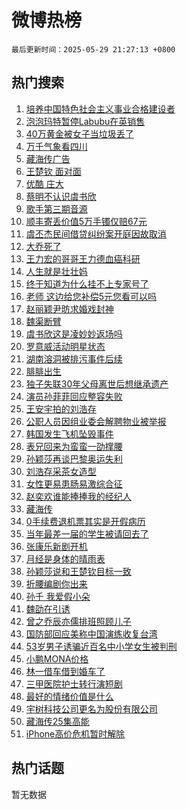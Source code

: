 # 微博热榜

`最后更新时间：2025-05-29 21:27:13 +0800`

## 热门搜索

1. [培养中国特色社会主义事业合格建设者](https://m.weibo.cn/search?containerid=100103type%3D1%26t%3D10%26q%3D%23%E5%9F%B9%E5%85%BB%E4%B8%AD%E5%9B%BD%E7%89%B9%E8%89%B2%E7%A4%BE%E4%BC%9A%E4%B8%BB%E4%B9%89%E4%BA%8B%E4%B8%9A%E5%90%88%E6%A0%BC%E5%BB%BA%E8%AE%BE%E8%80%85%23&stream_entry_id=51&isnewpage=1&extparam=seat%3D1%26c_type%3D51%26pos%3D0%26cate%3D10103%26q%3D%2523%25E5%259F%25B9%25E5%2585%25BB%25E4%25B8%25AD%25E5%259B%25BD%25E7%2589%25B9%25E8%2589%25B2%25E7%25A4%25BE%25E4%25BC%259A%25E4%25B8%25BB%25E4%25B9%2589%25E4%25BA%258B%25E4%25B8%259A%25E5%2590%2588%25E6%25A0%25BC%25E5%25BB%25BA%25E8%25AE%25BE%25E8%2580%2585%2523%26stream_entry_id%3D51%26filter_type%3Drealtimehot%26dgr%3D0%26display_time%3D1748525232%26pre_seqid%3D17485252320350324527382)
1. [泡泡玛特暂停Labubu在英销售](https://m.weibo.cn/search?containerid=100103type%3D1%26t%3D10%26q%3D%23%E6%B3%A1%E6%B3%A1%E7%8E%9B%E7%89%B9%E6%9A%82%E5%81%9CLabubu%E5%9C%A8%E8%8B%B1%E9%94%80%E5%94%AE%23&stream_entry_id=31&isnewpage=1&extparam=seat%3D1%26c_type%3D31%26cate%3D5001%26band_rank%3D1%26flag%3D2%26stream_entry_id%3D31%26lcate%3D5001%26q%3D%2523%25E6%25B3%25A1%25E6%25B3%25A1%25E7%258E%259B%25E7%2589%25B9%25E6%259A%2582%25E5%2581%259CLabubu%25E5%259C%25A8%25E8%258B%25B1%25E9%2594%2580%25E5%2594%25AE%2523%26realpos%3D1%26pos%3D0%26filter_type%3Drealtimehot%26dgr%3D0%26display_time%3D1748525232%26pre_seqid%3D17485252320350324527382)
1. [40万黄金被女子当垃圾丢了](https://m.weibo.cn/search?containerid=100103type%3D1%26t%3D10%26q%3D%2340%E4%B8%87%E9%BB%84%E9%87%91%E8%A2%AB%E5%A5%B3%E5%AD%90%E5%BD%93%E5%9E%83%E5%9C%BE%E4%B8%A2%E4%BA%86%23&stream_entry_id=31&isnewpage=1&extparam=seat%3D1%26c_type%3D31%26cate%3D5001%26band_rank%3D2%26flag%3D0%26stream_entry_id%3D31%26lcate%3D5001%26q%3D%252340%25E4%25B8%2587%25E9%25BB%2584%25E9%2587%2591%25E8%25A2%25AB%25E5%25A5%25B3%25E5%25AD%2590%25E5%25BD%2593%25E5%259E%2583%25E5%259C%25BE%25E4%25B8%25A2%25E4%25BA%2586%2523%26realpos%3D2%26pos%3D1%26filter_type%3Drealtimehot%26dgr%3D0%26display_time%3D1748525232%26pre_seqid%3D17485252320350324527382)
1. [万千气象看四川](https://m.weibo.cn/search?containerid=100103type%3D1%26t%3D10%26q%3D%23%E4%B8%87%E5%8D%83%E6%B0%94%E8%B1%A1%E7%9C%8B%E5%9B%9B%E5%B7%9D%23&stream_entry_id=31&isnewpage=1&extparam=seat%3D1%26c_type%3D31%26cate%3D5001%26band_rank%3D3%26flag%3D0%26stream_entry_id%3D31%26lcate%3D5001%26q%3D%2523%25E4%25B8%2587%25E5%258D%2583%25E6%25B0%2594%25E8%25B1%25A1%25E7%259C%258B%25E5%259B%259B%25E5%25B7%259D%2523%26realpos%3D3%26pos%3D2%26filter_type%3Drealtimehot%26dgr%3D0%26display_time%3D1748525232%26pre_seqid%3D17485252320350324527382)
1. [藏海传广告](https://m.weibo.cn/search?containerid=100103type%3D1%26t%3D10%26q%3D%E8%97%8F%E6%B5%B7%E4%BC%A0%E5%B9%BF%E5%91%8A&stream_entry_id=31&isnewpage=1&extparam=seat%3D1%26c_type%3D31%26cate%3D5001%26band_rank%3D4%26flag%3D1%26stream_entry_id%3D31%26lcate%3D5001%26q%3D%25E8%2597%258F%25E6%25B5%25B7%25E4%25BC%25A0%25E5%25B9%25BF%25E5%2591%258A%26realpos%3D4%26pos%3D3%26filter_type%3Drealtimehot%26dgr%3D0%26display_time%3D1748525232%26pre_seqid%3D17485252320350324527382)
1. [王楚钦 面对面](https://m.weibo.cn/search?containerid=100103type%3D1%26t%3D10%26q%3D%E7%8E%8B%E6%A5%9A%E9%92%A6+%E9%9D%A2%E5%AF%B9%E9%9D%A2&stream_entry_id=31&isnewpage=1&extparam=seat%3D1%26c_type%3D31%26cate%3D5001%26band_rank%3D5%26flag%3D1%26stream_entry_id%3D31%26lcate%3D5001%26q%3D%25E7%258E%258B%25E6%25A5%259A%25E9%2592%25A6%2520%25E9%259D%25A2%25E5%25AF%25B9%25E9%259D%25A2%26realpos%3D5%26pos%3D4%26filter_type%3Drealtimehot%26dgr%3D0%26display_time%3D1748525232%26pre_seqid%3D17485252320350324527382)
1. [优酷 庄大](https://m.weibo.cn/search?containerid=100103type%3D1%26t%3D10%26q%3D%E4%BC%98%E9%85%B7+%E5%BA%84%E5%A4%A7&stream_entry_id=31&isnewpage=1&extparam=seat%3D1%26c_type%3D31%26cate%3D5001%26band_rank%3D6%26flag%3D1%26stream_entry_id%3D31%26lcate%3D5001%26q%3D%25E4%25BC%2598%25E9%2585%25B7%2520%25E5%25BA%2584%25E5%25A4%25A7%26realpos%3D6%26pos%3D5%26filter_type%3Drealtimehot%26dgr%3D0%26display_time%3D1748525232%26pre_seqid%3D17485252320350324527382)
1. [蔡明不认识虞书欣](https://m.weibo.cn/search?containerid=100103type%3D1%26t%3D10%26q%3D%E8%94%A1%E6%98%8E%E4%B8%8D%E8%AE%A4%E8%AF%86%E8%99%9E%E4%B9%A6%E6%AC%A3&stream_entry_id=31&isnewpage=1&extparam=seat%3D1%26c_type%3D31%26cate%3D5001%26band_rank%3D7%26flag%3D1%26stream_entry_id%3D31%26lcate%3D5001%26q%3D%25E8%2594%25A1%25E6%2598%258E%25E4%25B8%258D%25E8%25AE%25A4%25E8%25AF%2586%25E8%2599%259E%25E4%25B9%25A6%25E6%25AC%25A3%26realpos%3D7%26pos%3D6%26filter_type%3Drealtimehot%26dgr%3D0%26display_time%3D1748525232%26pre_seqid%3D17485252320350324527382)
1. [歌手第三期音源](https://m.weibo.cn/search?containerid=100103type%3D1%26t%3D10%26q%3D%23%E6%AD%8C%E6%89%8B%E7%AC%AC%E4%B8%89%E6%9C%9F%E9%9F%B3%E6%BA%90%23&stream_entry_id=31&isnewpage=1&extparam=seat%3D1%26c_type%3D31%26cate%3D5001%26band_rank%3D8%26flag%3D1%26stream_entry_id%3D31%26lcate%3D5001%26q%3D%2523%25E6%25AD%258C%25E6%2589%258B%25E7%25AC%25AC%25E4%25B8%2589%25E6%259C%259F%25E9%259F%25B3%25E6%25BA%2590%2523%26realpos%3D8%26pos%3D7%26filter_type%3Drealtimehot%26dgr%3D0%26display_time%3D1748525232%26pre_seqid%3D17485252320350324527382)
1. [顺丰寄丢价值5万手镯仅赔67元](https://m.weibo.cn/search?containerid=100103type%3D1%26t%3D10%26q%3D%23%E9%A1%BA%E4%B8%B0%E5%AF%84%E4%B8%A2%E4%BB%B7%E5%80%BC5%E4%B8%87%E6%89%8B%E9%95%AF%E4%BB%85%E8%B5%9467%E5%85%83%23&stream_entry_id=31&isnewpage=1&extparam=seat%3D1%26c_type%3D31%26cate%3D5001%26band_rank%3D9%26flag%3D1%26stream_entry_id%3D31%26lcate%3D5001%26q%3D%2523%25E9%25A1%25BA%25E4%25B8%25B0%25E5%25AF%2584%25E4%25B8%25A2%25E4%25BB%25B7%25E5%2580%25BC5%25E4%25B8%2587%25E6%2589%258B%25E9%2595%25AF%25E4%25BB%2585%25E8%25B5%259467%25E5%2585%2583%2523%26realpos%3D9%26pos%3D8%26filter_type%3Drealtimehot%26dgr%3D0%26display_time%3D1748525232%26pre_seqid%3D17485252320350324527382)
1. [虞丕杰民间借贷纠纷案开庭因故取消](https://m.weibo.cn/search?containerid=100103type%3D1%26t%3D10%26q%3D%23%E8%99%9E%E4%B8%95%E6%9D%B0%E6%B0%91%E9%97%B4%E5%80%9F%E8%B4%B7%E7%BA%A0%E7%BA%B7%E6%A1%88%E5%BC%80%E5%BA%AD%E5%9B%A0%E6%95%85%E5%8F%96%E6%B6%88%23&stream_entry_id=31&isnewpage=1&extparam=seat%3D1%26c_type%3D31%26cate%3D5001%26band_rank%3D10%26flag%3D0%26stream_entry_id%3D31%26lcate%3D5001%26q%3D%2523%25E8%2599%259E%25E4%25B8%2595%25E6%259D%25B0%25E6%25B0%2591%25E9%2597%25B4%25E5%2580%259F%25E8%25B4%25B7%25E7%25BA%25A0%25E7%25BA%25B7%25E6%25A1%2588%25E5%25BC%2580%25E5%25BA%25AD%25E5%259B%25A0%25E6%2595%2585%25E5%258F%2596%25E6%25B6%2588%2523%26realpos%3D10%26pos%3D9%26filter_type%3Drealtimehot%26dgr%3D0%26display_time%3D1748525232%26pre_seqid%3D17485252320350324527382)
1. [大乔死了](https://m.weibo.cn/search?containerid=100103type%3D1%26t%3D10%26q%3D%23%E5%A4%A7%E4%B9%94%E6%AD%BB%E4%BA%86%23&stream_entry_id=31&isnewpage=1&extparam=seat%3D1%26c_type%3D31%26cate%3D5001%26band_rank%3D11%26flag%3D2%26stream_entry_id%3D31%26lcate%3D5001%26q%3D%2523%25E5%25A4%25A7%25E4%25B9%2594%25E6%25AD%25BB%25E4%25BA%2586%2523%26realpos%3D11%26pos%3D10%26filter_type%3Drealtimehot%26dgr%3D0%26display_time%3D1748525232%26pre_seqid%3D17485252320350324527382)
1. [王力宏的哥哥王力德血癌科研](https://m.weibo.cn/search?containerid=100103type%3D1%26t%3D10%26q%3D%23%E7%8E%8B%E5%8A%9B%E5%AE%8F%E7%9A%84%E5%93%A5%E5%93%A5%E7%8E%8B%E5%8A%9B%E5%BE%B7%E8%A1%80%E7%99%8C%E7%A7%91%E7%A0%94%23&stream_entry_id=31&isnewpage=1&extparam=seat%3D1%26c_type%3D31%26cate%3D5001%26band_rank%3D12%26flag%3D1%26stream_entry_id%3D31%26lcate%3D5001%26q%3D%2523%25E7%258E%258B%25E5%258A%259B%25E5%25AE%258F%25E7%259A%2584%25E5%2593%25A5%25E5%2593%25A5%25E7%258E%258B%25E5%258A%259B%25E5%25BE%25B7%25E8%25A1%2580%25E7%2599%258C%25E7%25A7%2591%25E7%25A0%2594%2523%26realpos%3D12%26pos%3D11%26filter_type%3Drealtimehot%26dgr%3D0%26display_time%3D1748525232%26pre_seqid%3D17485252320350324527382)
1. [人生就是壮壮妈](https://m.weibo.cn/search?containerid=100103type%3D1%26t%3D10%26q%3D%E4%BA%BA%E7%94%9F%E5%B0%B1%E6%98%AF%E5%A3%AE%E5%A3%AE%E5%A6%88&stream_entry_id=31&isnewpage=1&extparam=seat%3D1%26c_type%3D31%26cate%3D5001%26band_rank%3D13%26flag%3D1%26stream_entry_id%3D31%26lcate%3D5001%26q%3D%25E4%25BA%25BA%25E7%2594%259F%25E5%25B0%25B1%25E6%2598%25AF%25E5%25A3%25AE%25E5%25A3%25AE%25E5%25A6%2588%26realpos%3D13%26pos%3D12%26filter_type%3Drealtimehot%26dgr%3D0%26display_time%3D1748525232%26pre_seqid%3D17485252320350324527382)
1. [终于知道为什么挂不上专家号了](https://m.weibo.cn/search?containerid=100103type%3D1%26t%3D10%26q%3D%E7%BB%88%E4%BA%8E%E7%9F%A5%E9%81%93%E4%B8%BA%E4%BB%80%E4%B9%88%E6%8C%82%E4%B8%8D%E4%B8%8A%E4%B8%93%E5%AE%B6%E5%8F%B7%E4%BA%86&stream_entry_id=31&isnewpage=1&extparam=seat%3D1%26c_type%3D31%26cate%3D5001%26band_rank%3D14%26flag%3D1%26stream_entry_id%3D31%26pos%3D13%26q%3D%25E7%25BB%2588%25E4%25BA%258E%25E7%259F%25A5%25E9%2581%2593%25E4%25B8%25BA%25E4%25BB%2580%25E4%25B9%2588%25E6%258C%2582%25E4%25B8%258D%25E4%25B8%258A%25E4%25B8%2593%25E5%25AE%25B6%25E5%258F%25B7%25E4%25BA%2586%26is_ai_ask%3D1%26realpos%3D14%26lcate%3D5001%26filter_type%3Drealtimehot%26dgr%3D0%26display_time%3D1748525232%26pre_seqid%3D17485252320350324527382)
1. [老师 这边给您补偿5元您看可以吗](https://m.weibo.cn/search?containerid=100103type%3D1%26t%3D10%26q%3D%E8%80%81%E5%B8%88+%E8%BF%99%E8%BE%B9%E7%BB%99%E6%82%A8%E8%A1%A5%E5%81%BF5%E5%85%83%E6%82%A8%E7%9C%8B%E5%8F%AF%E4%BB%A5%E5%90%97&stream_entry_id=31&isnewpage=1&extparam=seat%3D1%26c_type%3D31%26cate%3D5001%26band_rank%3D15%26flag%3D2%26stream_entry_id%3D31%26lcate%3D5001%26q%3D%25E8%2580%2581%25E5%25B8%2588%2520%25E8%25BF%2599%25E8%25BE%25B9%25E7%25BB%2599%25E6%2582%25A8%25E8%25A1%25A5%25E5%2581%25BF5%25E5%2585%2583%25E6%2582%25A8%25E7%259C%258B%25E5%258F%25AF%25E4%25BB%25A5%25E5%2590%2597%26realpos%3D15%26pos%3D14%26filter_type%3Drealtimehot%26dgr%3D0%26display_time%3D1748525232%26pre_seqid%3D17485252320350324527382)
1. [赵丽颖尹昉求婚戏封神](https://m.weibo.cn/search?containerid=100103type%3D1%26t%3D10%26q%3D%E8%B5%B5%E4%B8%BD%E9%A2%96%E5%B0%B9%E6%98%89%E6%B1%82%E5%A9%9A%E6%88%8F%E5%B0%81%E7%A5%9E&stream_entry_id=31&isnewpage=1&extparam=seat%3D1%26c_type%3D31%26cate%3D5001%26band_rank%3D16%26flag%3D2%26stream_entry_id%3D31%26lcate%3D5001%26q%3D%25E8%25B5%25B5%25E4%25B8%25BD%25E9%25A2%2596%25E5%25B0%25B9%25E6%2598%2589%25E6%25B1%2582%25E5%25A9%259A%25E6%2588%258F%25E5%25B0%2581%25E7%25A5%259E%26realpos%3D16%26pos%3D15%26filter_type%3Drealtimehot%26dgr%3D0%26display_time%3D1748525232%26pre_seqid%3D17485252320350324527382)
1. [魏渠断臂](https://m.weibo.cn/search?containerid=100103type%3D1%26t%3D10%26q%3D%23%E9%AD%8F%E6%B8%A0%E6%96%AD%E8%87%82%23&stream_entry_id=31&isnewpage=1&extparam=seat%3D1%26c_type%3D31%26cate%3D5001%26band_rank%3D17%26flag%3D1%26stream_entry_id%3D31%26lcate%3D5001%26q%3D%2523%25E9%25AD%258F%25E6%25B8%25A0%25E6%2596%25AD%25E8%2587%2582%2523%26realpos%3D17%26pos%3D16%26filter_type%3Drealtimehot%26dgr%3D0%26display_time%3D1748525232%26pre_seqid%3D17485252320350324527382)
1. [虞书欣这是凌妙妙返场吗](https://m.weibo.cn/search?containerid=100103type%3D1%26t%3D10%26q%3D%E8%99%9E%E4%B9%A6%E6%AC%A3%E8%BF%99%E6%98%AF%E5%87%8C%E5%A6%99%E5%A6%99%E8%BF%94%E5%9C%BA%E5%90%97&stream_entry_id=31&isnewpage=1&extparam=seat%3D1%26c_type%3D31%26cate%3D5001%26band_rank%3D18%26flag%3D1%26stream_entry_id%3D31%26lcate%3D5001%26q%3D%25E8%2599%259E%25E4%25B9%25A6%25E6%25AC%25A3%25E8%25BF%2599%25E6%2598%25AF%25E5%2587%258C%25E5%25A6%2599%25E5%25A6%2599%25E8%25BF%2594%25E5%259C%25BA%25E5%2590%2597%26realpos%3D18%26pos%3D17%26filter_type%3Drealtimehot%26dgr%3D0%26display_time%3D1748525232%26pre_seqid%3D17485252320350324527382)
1. [罗意威活动明星状态](https://m.weibo.cn/search?containerid=100103type%3D1%26t%3D10%26q%3D%23%E7%BD%97%E6%84%8F%E5%A8%81%E6%B4%BB%E5%8A%A8%E6%98%8E%E6%98%9F%E7%8A%B6%E6%80%81%23&stream_entry_id=31&isnewpage=1&extparam=seat%3D1%26c_type%3D31%26cate%3D5001%26band_rank%3D19%26flag%3D1%26stream_entry_id%3D31%26lcate%3D5001%26q%3D%2523%25E7%25BD%2597%25E6%2584%258F%25E5%25A8%2581%25E6%25B4%25BB%25E5%258A%25A8%25E6%2598%258E%25E6%2598%259F%25E7%258A%25B6%25E6%2580%2581%2523%26realpos%3D19%26pos%3D18%26filter_type%3Drealtimehot%26dgr%3D0%26display_time%3D1748525232%26pre_seqid%3D17485252320350324527382)
1. [湖南溶洞被排污事件后续](https://m.weibo.cn/search?containerid=100103type%3D1%26t%3D10%26q%3D%23%E6%B9%96%E5%8D%97%E6%BA%B6%E6%B4%9E%E8%A2%AB%E6%8E%92%E6%B1%A1%E4%BA%8B%E4%BB%B6%E5%90%8E%E7%BB%AD%23&stream_entry_id=31&isnewpage=1&extparam=seat%3D1%26c_type%3D31%26cate%3D5001%26band_rank%3D20%26flag%3D1%26stream_entry_id%3D31%26lcate%3D5001%26q%3D%2523%25E6%25B9%2596%25E5%258D%2597%25E6%25BA%25B6%25E6%25B4%259E%25E8%25A2%25AB%25E6%258E%2592%25E6%25B1%25A1%25E4%25BA%258B%25E4%25BB%25B6%25E5%2590%258E%25E7%25BB%25AD%2523%26realpos%3D20%26pos%3D19%26filter_type%3Drealtimehot%26dgr%3D0%26display_time%3D1748525232%26pre_seqid%3D17485252320350324527382)
1. [腓腓出生](https://m.weibo.cn/search?containerid=100103type%3D1%26t%3D10%26q%3D%23%E8%85%93%E8%85%93%E5%87%BA%E7%94%9F%23&stream_entry_id=31&isnewpage=1&extparam=seat%3D1%26c_type%3D31%26cate%3D5001%26band_rank%3D21%26flag%3D0%26stream_entry_id%3D31%26lcate%3D5001%26q%3D%2523%25E8%2585%2593%25E8%2585%2593%25E5%2587%25BA%25E7%2594%259F%2523%26realpos%3D21%26pos%3D20%26filter_type%3Drealtimehot%26dgr%3D0%26display_time%3D1748525232%26pre_seqid%3D17485252320350324527382)
1. [独子失联30年父母离世后想继承遗产](https://m.weibo.cn/search?containerid=100103type%3D1%26t%3D10%26q%3D%23%E7%8B%AC%E5%AD%90%E5%A4%B1%E8%81%9430%E5%B9%B4%E7%88%B6%E6%AF%8D%E7%A6%BB%E4%B8%96%E5%90%8E%E6%83%B3%E7%BB%A7%E6%89%BF%E9%81%97%E4%BA%A7%23&stream_entry_id=31&isnewpage=1&extparam=seat%3D1%26c_type%3D31%26cate%3D5001%26band_rank%3D22%26flag%3D0%26stream_entry_id%3D31%26lcate%3D5001%26q%3D%2523%25E7%258B%25AC%25E5%25AD%2590%25E5%25A4%25B1%25E8%2581%259430%25E5%25B9%25B4%25E7%2588%25B6%25E6%25AF%258D%25E7%25A6%25BB%25E4%25B8%2596%25E5%2590%258E%25E6%2583%25B3%25E7%25BB%25A7%25E6%2589%25BF%25E9%2581%2597%25E4%25BA%25A7%2523%26realpos%3D22%26pos%3D21%26filter_type%3Drealtimehot%26dgr%3D0%26display_time%3D1748525232%26pre_seqid%3D17485252320350324527382)
1. [演员孙菲菲回应整容失败](https://m.weibo.cn/search?containerid=100103type%3D1%26t%3D10%26q%3D%23%E6%BC%94%E5%91%98%E5%AD%99%E8%8F%B2%E8%8F%B2%E5%9B%9E%E5%BA%94%E6%95%B4%E5%AE%B9%E5%A4%B1%E8%B4%A5%23&stream_entry_id=31&isnewpage=1&extparam=seat%3D1%26c_type%3D31%26cate%3D5001%26band_rank%3D23%26flag%3D0%26stream_entry_id%3D31%26lcate%3D5001%26q%3D%2523%25E6%25BC%2594%25E5%2591%2598%25E5%25AD%2599%25E8%258F%25B2%25E8%258F%25B2%25E5%259B%259E%25E5%25BA%2594%25E6%2595%25B4%25E5%25AE%25B9%25E5%25A4%25B1%25E8%25B4%25A5%2523%26realpos%3D23%26pos%3D22%26filter_type%3Drealtimehot%26dgr%3D0%26display_time%3D1748525232%26pre_seqid%3D17485252320350324527382)
1. [王安宇拍的刘浩存](https://m.weibo.cn/search?containerid=100103type%3D1%26t%3D10%26q%3D%E7%8E%8B%E5%AE%89%E5%AE%87%E6%8B%8D%E7%9A%84%E5%88%98%E6%B5%A9%E5%AD%98&stream_entry_id=31&isnewpage=1&extparam=seat%3D1%26c_type%3D31%26cate%3D5001%26band_rank%3D24%26flag%3D0%26stream_entry_id%3D31%26lcate%3D5001%26q%3D%25E7%258E%258B%25E5%25AE%2589%25E5%25AE%2587%25E6%258B%258D%25E7%259A%2584%25E5%2588%2598%25E6%25B5%25A9%25E5%25AD%2598%26realpos%3D24%26pos%3D23%26filter_type%3Drealtimehot%26dgr%3D0%26display_time%3D1748525232%26pre_seqid%3D17485252320350324527382)
1. [公职人员因组业委会解聘物业被举报](https://m.weibo.cn/search?containerid=100103type%3D1%26t%3D10%26q%3D%23%E5%85%AC%E8%81%8C%E4%BA%BA%E5%91%98%E5%9B%A0%E7%BB%84%E4%B8%9A%E5%A7%94%E4%BC%9A%E8%A7%A3%E8%81%98%E7%89%A9%E4%B8%9A%E8%A2%AB%E4%B8%BE%E6%8A%A5%23&stream_entry_id=31&isnewpage=1&extparam=seat%3D1%26c_type%3D31%26cate%3D5001%26band_rank%3D25%26flag%3D1%26stream_entry_id%3D31%26lcate%3D5001%26q%3D%2523%25E5%2585%25AC%25E8%2581%258C%25E4%25BA%25BA%25E5%2591%2598%25E5%259B%25A0%25E7%25BB%2584%25E4%25B8%259A%25E5%25A7%2594%25E4%25BC%259A%25E8%25A7%25A3%25E8%2581%2598%25E7%2589%25A9%25E4%25B8%259A%25E8%25A2%25AB%25E4%25B8%25BE%25E6%258A%25A5%2523%26realpos%3D25%26pos%3D24%26filter_type%3Drealtimehot%26dgr%3D0%26display_time%3D1748525232%26pre_seqid%3D17485252320350324527382)
1. [韩国发生飞机坠毁事件](https://m.weibo.cn/search?containerid=100103type%3D1%26t%3D10%26q%3D%23%E9%9F%A9%E5%9B%BD%E5%8F%91%E7%94%9F%E9%A3%9E%E6%9C%BA%E5%9D%A0%E6%AF%81%E4%BA%8B%E4%BB%B6%23&stream_entry_id=31&isnewpage=1&extparam=seat%3D1%26c_type%3D31%26cate%3D5001%26band_rank%3D26%26flag%3D0%26stream_entry_id%3D31%26lcate%3D5001%26q%3D%2523%25E9%259F%25A9%25E5%259B%25BD%25E5%258F%2591%25E7%2594%259F%25E9%25A3%259E%25E6%259C%25BA%25E5%259D%25A0%25E6%25AF%2581%25E4%25BA%258B%25E4%25BB%25B6%2523%26realpos%3D26%26pos%3D25%26filter_type%3Drealtimehot%26dgr%3D0%26display_time%3D1748525232%26pre_seqid%3D17485252320350324527382)
1. [表兄回来为蛮蛮一劭撑腰](https://m.weibo.cn/search?containerid=100103type%3D1%26t%3D10%26q%3D%E8%A1%A8%E5%85%84%E5%9B%9E%E6%9D%A5%E4%B8%BA%E8%9B%AE%E8%9B%AE%E4%B8%80%E5%8A%AD%E6%92%91%E8%85%B0&stream_entry_id=31&isnewpage=1&extparam=seat%3D1%26c_type%3D31%26cate%3D5001%26band_rank%3D27%26flag%3D1%26stream_entry_id%3D31%26lcate%3D5001%26q%3D%25E8%25A1%25A8%25E5%2585%2584%25E5%259B%259E%25E6%259D%25A5%25E4%25B8%25BA%25E8%259B%25AE%25E8%259B%25AE%25E4%25B8%2580%25E5%258A%25AD%25E6%2592%2591%25E8%2585%25B0%26realpos%3D27%26pos%3D26%26filter_type%3Drealtimehot%26dgr%3D0%26display_time%3D1748525232%26pre_seqid%3D17485252320350324527382)
1. [孙颖莎再谈巴黎奥运失利](https://m.weibo.cn/search?containerid=100103type%3D1%26t%3D10%26q%3D%23%E5%AD%99%E9%A2%96%E8%8E%8E%E5%86%8D%E8%B0%88%E5%B7%B4%E9%BB%8E%E5%A5%A5%E8%BF%90%E5%A4%B1%E5%88%A9%23&stream_entry_id=31&isnewpage=1&extparam=seat%3D1%26c_type%3D31%26cate%3D5001%26band_rank%3D28%26flag%3D1%26stream_entry_id%3D31%26lcate%3D5001%26q%3D%2523%25E5%25AD%2599%25E9%25A2%2596%25E8%258E%258E%25E5%2586%258D%25E8%25B0%2588%25E5%25B7%25B4%25E9%25BB%258E%25E5%25A5%25A5%25E8%25BF%2590%25E5%25A4%25B1%25E5%2588%25A9%2523%26realpos%3D28%26pos%3D27%26filter_type%3Drealtimehot%26dgr%3D0%26display_time%3D1748525232%26pre_seqid%3D17485252320350324527382)
1. [刘浩存采茶女造型](https://m.weibo.cn/search?containerid=100103type%3D1%26t%3D10%26q%3D%E5%88%98%E6%B5%A9%E5%AD%98%E9%87%87%E8%8C%B6%E5%A5%B3%E9%80%A0%E5%9E%8B&stream_entry_id=31&isnewpage=1&extparam=seat%3D1%26c_type%3D31%26cate%3D5001%26band_rank%3D29%26flag%3D1%26stream_entry_id%3D31%26lcate%3D5001%26q%3D%25E5%2588%2598%25E6%25B5%25A9%25E5%25AD%2598%25E9%2587%2587%25E8%258C%25B6%25E5%25A5%25B3%25E9%2580%25A0%25E5%259E%258B%26realpos%3D29%26pos%3D28%26filter_type%3Drealtimehot%26dgr%3D0%26display_time%3D1748525232%26pre_seqid%3D17485252320350324527382)
1. [女性更易患肠易激综合征](https://m.weibo.cn/search?containerid=100103type%3D1%26t%3D10%26q%3D%E5%A5%B3%E6%80%A7%E6%9B%B4%E6%98%93%E6%82%A3%E8%82%A0%E6%98%93%E6%BF%80%E7%BB%BC%E5%90%88%E5%BE%81&stream_entry_id=31&isnewpage=1&extparam=seat%3D1%26c_type%3D31%26cate%3D5001%26band_rank%3D30%26flag%3D1%26stream_entry_id%3D31%26lcate%3D5001%26q%3D%25E5%25A5%25B3%25E6%2580%25A7%25E6%259B%25B4%25E6%2598%2593%25E6%2582%25A3%25E8%2582%25A0%25E6%2598%2593%25E6%25BF%2580%25E7%25BB%25BC%25E5%2590%2588%25E5%25BE%2581%26realpos%3D30%26pos%3D29%26filter_type%3Drealtimehot%26dgr%3D0%26display_time%3D1748525232%26pre_seqid%3D17485252320350324527382)
1. [赵奕欢谁能捧捧我的经纪人](https://m.weibo.cn/search?containerid=100103type%3D1%26t%3D10%26q%3D%E8%B5%B5%E5%A5%95%E6%AC%A2%E8%B0%81%E8%83%BD%E6%8D%A7%E6%8D%A7%E6%88%91%E7%9A%84%E7%BB%8F%E7%BA%AA%E4%BA%BA&stream_entry_id=31&isnewpage=1&extparam=seat%3D1%26c_type%3D31%26cate%3D5001%26band_rank%3D31%26flag%3D1%26stream_entry_id%3D31%26lcate%3D5001%26q%3D%25E8%25B5%25B5%25E5%25A5%2595%25E6%25AC%25A2%25E8%25B0%2581%25E8%2583%25BD%25E6%258D%25A7%25E6%258D%25A7%25E6%2588%2591%25E7%259A%2584%25E7%25BB%258F%25E7%25BA%25AA%25E4%25BA%25BA%26realpos%3D31%26pos%3D30%26filter_type%3Drealtimehot%26dgr%3D0%26display_time%3D1748525232%26pre_seqid%3D17485252320350324527382)
1. [藏海传](https://m.weibo.cn/search?containerid=100103type%3D1%26t%3D10%26q%3D%E8%97%8F%E6%B5%B7%E4%BC%A0&stream_entry_id=31&isnewpage=1&extparam=seat%3D1%26c_type%3D31%26cate%3D5001%26band_rank%3D32%26flag%3D1%26stream_entry_id%3D31%26lcate%3D5001%26q%3D%25E8%2597%258F%25E6%25B5%25B7%25E4%25BC%25A0%26realpos%3D32%26pos%3D31%26filter_type%3Drealtimehot%26dgr%3D0%26display_time%3D1748525232%26pre_seqid%3D17485252320350324527382)
1. [0手续费退机票其实是开假病历](https://m.weibo.cn/search?containerid=100103type%3D1%26t%3D10%26q%3D%230%E6%89%8B%E7%BB%AD%E8%B4%B9%E9%80%80%E6%9C%BA%E7%A5%A8%E5%85%B6%E5%AE%9E%E6%98%AF%E5%BC%80%E5%81%87%E7%97%85%E5%8E%86%23&stream_entry_id=31&isnewpage=1&extparam=seat%3D1%26c_type%3D31%26cate%3D5001%26band_rank%3D33%26flag%3D1%26stream_entry_id%3D31%26lcate%3D5001%26q%3D%25230%25E6%2589%258B%25E7%25BB%25AD%25E8%25B4%25B9%25E9%2580%2580%25E6%259C%25BA%25E7%25A5%25A8%25E5%2585%25B6%25E5%25AE%259E%25E6%2598%25AF%25E5%25BC%2580%25E5%2581%2587%25E7%2597%2585%25E5%258E%2586%2523%26realpos%3D33%26pos%3D32%26filter_type%3Drealtimehot%26dgr%3D0%26display_time%3D1748525232%26pre_seqid%3D17485252320350324527382)
1. [当年最差一届的学生被请回去了](https://m.weibo.cn/search?containerid=100103type%3D1%26t%3D10%26q%3D%E5%BD%93%E5%B9%B4%E6%9C%80%E5%B7%AE%E4%B8%80%E5%B1%8A%E7%9A%84%E5%AD%A6%E7%94%9F%E8%A2%AB%E8%AF%B7%E5%9B%9E%E5%8E%BB%E4%BA%86&stream_entry_id=31&isnewpage=1&extparam=seat%3D1%26c_type%3D31%26cate%3D5001%26band_rank%3D34%26flag%3D1%26stream_entry_id%3D31%26lcate%3D5001%26q%3D%25E5%25BD%2593%25E5%25B9%25B4%25E6%259C%2580%25E5%25B7%25AE%25E4%25B8%2580%25E5%25B1%258A%25E7%259A%2584%25E5%25AD%25A6%25E7%2594%259F%25E8%25A2%25AB%25E8%25AF%25B7%25E5%259B%259E%25E5%258E%25BB%25E4%25BA%2586%26realpos%3D34%26pos%3D33%26filter_type%3Drealtimehot%26dgr%3D0%26display_time%3D1748525232%26pre_seqid%3D17485252320350324527382)
1. [张康乐新剧开机](https://m.weibo.cn/search?containerid=100103type%3D1%26t%3D10%26q%3D%23%E5%BC%A0%E5%BA%B7%E4%B9%90%E6%96%B0%E5%89%A7%E5%BC%80%E6%9C%BA%23&stream_entry_id=31&isnewpage=1&extparam=seat%3D1%26c_type%3D31%26cate%3D5001%26band_rank%3D35%26flag%3D1%26stream_entry_id%3D31%26lcate%3D5001%26q%3D%2523%25E5%25BC%25A0%25E5%25BA%25B7%25E4%25B9%2590%25E6%2596%25B0%25E5%2589%25A7%25E5%25BC%2580%25E6%259C%25BA%2523%26realpos%3D35%26pos%3D34%26filter_type%3Drealtimehot%26dgr%3D0%26display_time%3D1748525232%26pre_seqid%3D17485252320350324527382)
1. [月经是身体的晴雨表](https://m.weibo.cn/search?containerid=100103type%3D1%26t%3D10%26q%3D%E6%9C%88%E7%BB%8F%E6%98%AF%E8%BA%AB%E4%BD%93%E7%9A%84%E6%99%B4%E9%9B%A8%E8%A1%A8&stream_entry_id=31&isnewpage=1&extparam=seat%3D1%26c_type%3D31%26cate%3D5001%26band_rank%3D36%26flag%3D0%26stream_entry_id%3D31%26lcate%3D5001%26q%3D%25E6%259C%2588%25E7%25BB%258F%25E6%2598%25AF%25E8%25BA%25AB%25E4%25BD%2593%25E7%259A%2584%25E6%2599%25B4%25E9%259B%25A8%25E8%25A1%25A8%26realpos%3D36%26pos%3D35%26filter_type%3Drealtimehot%26dgr%3D0%26display_time%3D1748525232%26pre_seqid%3D17485252320350324527382)
1. [孙颖莎说和王楚钦目标一致](https://m.weibo.cn/search?containerid=100103type%3D1%26t%3D10%26q%3D%23%E5%AD%99%E9%A2%96%E8%8E%8E%E8%AF%B4%E5%92%8C%E7%8E%8B%E6%A5%9A%E9%92%A6%E7%9B%AE%E6%A0%87%E4%B8%80%E8%87%B4%23&stream_entry_id=31&isnewpage=1&extparam=seat%3D1%26c_type%3D31%26cate%3D5001%26band_rank%3D37%26flag%3D0%26stream_entry_id%3D31%26lcate%3D5001%26q%3D%2523%25E5%25AD%2599%25E9%25A2%2596%25E8%258E%258E%25E8%25AF%25B4%25E5%2592%258C%25E7%258E%258B%25E6%25A5%259A%25E9%2592%25A6%25E7%259B%25AE%25E6%25A0%2587%25E4%25B8%2580%25E8%2587%25B4%2523%26realpos%3D37%26pos%3D36%26filter_type%3Drealtimehot%26dgr%3D0%26display_time%3D1748525232%26pre_seqid%3D17485252320350324527382)
1. [折腰编剧你出来](https://m.weibo.cn/search?containerid=100103type%3D1%26t%3D10%26q%3D%E6%8A%98%E8%85%B0%E7%BC%96%E5%89%A7%E4%BD%A0%E5%87%BA%E6%9D%A5&stream_entry_id=31&isnewpage=1&extparam=seat%3D1%26c_type%3D31%26cate%3D5001%26band_rank%3D38%26flag%3D0%26stream_entry_id%3D31%26lcate%3D5001%26q%3D%25E6%258A%2598%25E8%2585%25B0%25E7%25BC%2596%25E5%2589%25A7%25E4%25BD%25A0%25E5%2587%25BA%25E6%259D%25A5%26realpos%3D38%26pos%3D37%26filter_type%3Drealtimehot%26dgr%3D0%26display_time%3D1748525232%26pre_seqid%3D17485252320350324527382)
1. [孙千 我爱假小朵](https://m.weibo.cn/search?containerid=100103type%3D1%26t%3D10%26q%3D%E5%AD%99%E5%8D%83+%E6%88%91%E7%88%B1%E5%81%87%E5%B0%8F%E6%9C%B5&stream_entry_id=31&isnewpage=1&extparam=seat%3D1%26c_type%3D31%26cate%3D5001%26band_rank%3D39%26flag%3D1%26stream_entry_id%3D31%26lcate%3D5001%26q%3D%25E5%25AD%2599%25E5%258D%2583%2520%25E6%2588%2591%25E7%2588%25B1%25E5%2581%2587%25E5%25B0%258F%25E6%259C%25B5%26realpos%3D39%26pos%3D38%26filter_type%3Drealtimehot%26dgr%3D0%26display_time%3D1748525232%26pre_seqid%3D17485252320350324527382)
1. [魏劭在引诱](https://m.weibo.cn/search?containerid=100103type%3D1%26t%3D10%26q%3D%E9%AD%8F%E5%8A%AD%E5%9C%A8%E5%BC%95%E8%AF%B1&stream_entry_id=31&isnewpage=1&extparam=seat%3D1%26c_type%3D31%26cate%3D5001%26band_rank%3D40%26flag%3D1%26stream_entry_id%3D31%26lcate%3D5001%26q%3D%25E9%25AD%258F%25E5%258A%25AD%25E5%259C%25A8%25E5%25BC%2595%25E8%25AF%25B1%26realpos%3D40%26pos%3D39%26filter_type%3Drealtimehot%26dgr%3D0%26display_time%3D1748525232%26pre_seqid%3D17485252320350324527382)
1. [曾之乔辰亦儒排班照顾儿子](https://m.weibo.cn/search?containerid=100103type%3D1%26t%3D10%26q%3D%23%E6%9B%BE%E4%B9%8B%E4%B9%94%E8%BE%B0%E4%BA%A6%E5%84%92%E6%8E%92%E7%8F%AD%E7%85%A7%E9%A1%BE%E5%84%BF%E5%AD%90%23&stream_entry_id=31&isnewpage=1&extparam=seat%3D1%26c_type%3D31%26cate%3D5001%26band_rank%3D41%26flag%3D1%26stream_entry_id%3D31%26lcate%3D5001%26q%3D%2523%25E6%259B%25BE%25E4%25B9%258B%25E4%25B9%2594%25E8%25BE%25B0%25E4%25BA%25A6%25E5%2584%2592%25E6%258E%2592%25E7%258F%25AD%25E7%2585%25A7%25E9%25A1%25BE%25E5%2584%25BF%25E5%25AD%2590%2523%26realpos%3D41%26pos%3D40%26filter_type%3Drealtimehot%26dgr%3D0%26display_time%3D1748525232%26pre_seqid%3D17485252320350324527382)
1. [国防部回应美称中国演练收复台湾](https://m.weibo.cn/search?containerid=100103type%3D1%26t%3D10%26q%3D%23%E5%9B%BD%E9%98%B2%E9%83%A8%E5%9B%9E%E5%BA%94%E7%BE%8E%E7%A7%B0%E4%B8%AD%E5%9B%BD%E6%BC%94%E7%BB%83%E6%94%B6%E5%A4%8D%E5%8F%B0%E6%B9%BE%23&stream_entry_id=31&isnewpage=1&extparam=seat%3D1%26c_type%3D31%26cate%3D5001%26band_rank%3D42%26flag%3D1%26stream_entry_id%3D31%26lcate%3D5001%26q%3D%2523%25E5%259B%25BD%25E9%2598%25B2%25E9%2583%25A8%25E5%259B%259E%25E5%25BA%2594%25E7%25BE%258E%25E7%25A7%25B0%25E4%25B8%25AD%25E5%259B%25BD%25E6%25BC%2594%25E7%25BB%2583%25E6%2594%25B6%25E5%25A4%258D%25E5%258F%25B0%25E6%25B9%25BE%2523%26realpos%3D42%26pos%3D41%26filter_type%3Drealtimehot%26dgr%3D0%26display_time%3D1748525232%26pre_seqid%3D17485252320350324527382)
1. [53岁男子诱骗近百名中小学女生被判刑](https://m.weibo.cn/search?containerid=100103type%3D1%26t%3D10%26q%3D%2353%E5%B2%81%E7%94%B7%E5%AD%90%E8%AF%B1%E9%AA%97%E8%BF%91%E7%99%BE%E5%90%8D%E4%B8%AD%E5%B0%8F%E5%AD%A6%E5%A5%B3%E7%94%9F%E8%A2%AB%E5%88%A4%E5%88%91%23&stream_entry_id=31&isnewpage=1&extparam=seat%3D1%26c_type%3D31%26cate%3D5001%26band_rank%3D43%26flag%3D1%26stream_entry_id%3D31%26lcate%3D5001%26q%3D%252353%25E5%25B2%2581%25E7%2594%25B7%25E5%25AD%2590%25E8%25AF%25B1%25E9%25AA%2597%25E8%25BF%2591%25E7%2599%25BE%25E5%2590%258D%25E4%25B8%25AD%25E5%25B0%258F%25E5%25AD%25A6%25E5%25A5%25B3%25E7%2594%259F%25E8%25A2%25AB%25E5%2588%25A4%25E5%2588%2591%2523%26realpos%3D43%26pos%3D42%26filter_type%3Drealtimehot%26dgr%3D0%26display_time%3D1748525232%26pre_seqid%3D17485252320350324527382)
1. [小鹏MONA价格](https://m.weibo.cn/search?containerid=100103type%3D1%26t%3D10%26q%3D%23%E5%B0%8F%E9%B9%8FMONA%E4%BB%B7%E6%A0%BC%23&stream_entry_id=31&isnewpage=1&extparam=seat%3D1%26c_type%3D31%26cate%3D5001%26band_rank%3D44%26flag%3D1%26stream_entry_id%3D31%26lcate%3D5001%26q%3D%2523%25E5%25B0%258F%25E9%25B9%258FMONA%25E4%25BB%25B7%25E6%25A0%25BC%2523%26realpos%3D44%26pos%3D43%26filter_type%3Drealtimehot%26dgr%3D0%26display_time%3D1748525232%26pre_seqid%3D17485252320350324527382)
1. [林一借车借到婚车了](https://m.weibo.cn/search?containerid=100103type%3D1%26t%3D10%26q%3D%E6%9E%97%E4%B8%80%E5%80%9F%E8%BD%A6%E5%80%9F%E5%88%B0%E5%A9%9A%E8%BD%A6%E4%BA%86&stream_entry_id=31&isnewpage=1&extparam=seat%3D1%26c_type%3D31%26cate%3D5001%26band_rank%3D45%26flag%3D1%26stream_entry_id%3D31%26lcate%3D5001%26q%3D%25E6%259E%2597%25E4%25B8%2580%25E5%2580%259F%25E8%25BD%25A6%25E5%2580%259F%25E5%2588%25B0%25E5%25A9%259A%25E8%25BD%25A6%25E4%25BA%2586%26realpos%3D45%26pos%3D44%26filter_type%3Drealtimehot%26dgr%3D0%26display_time%3D1748525232%26pre_seqid%3D17485252320350324527382)
1. [三甲医院护士转行演短剧](https://m.weibo.cn/search?containerid=100103type%3D1%26t%3D10%26q%3D%23%E4%B8%89%E7%94%B2%E5%8C%BB%E9%99%A2%E6%8A%A4%E5%A3%AB%E8%BD%AC%E8%A1%8C%E6%BC%94%E7%9F%AD%E5%89%A7%23&stream_entry_id=31&isnewpage=1&extparam=seat%3D1%26c_type%3D31%26cate%3D5001%26band_rank%3D46%26flag%3D1%26stream_entry_id%3D31%26lcate%3D5001%26q%3D%2523%25E4%25B8%2589%25E7%2594%25B2%25E5%258C%25BB%25E9%2599%25A2%25E6%258A%25A4%25E5%25A3%25AB%25E8%25BD%25AC%25E8%25A1%258C%25E6%25BC%2594%25E7%259F%25AD%25E5%2589%25A7%2523%26realpos%3D46%26pos%3D45%26filter_type%3Drealtimehot%26dgr%3D0%26display_time%3D1748525232%26pre_seqid%3D17485252320350324527382)
1. [最好的情绪价值是什么](https://m.weibo.cn/search?containerid=100103type%3D1%26t%3D10%26q%3D%E6%9C%80%E5%A5%BD%E7%9A%84%E6%83%85%E7%BB%AA%E4%BB%B7%E5%80%BC%E6%98%AF%E4%BB%80%E4%B9%88&stream_entry_id=31&isnewpage=1&extparam=seat%3D1%26c_type%3D31%26cate%3D5001%26band_rank%3D47%26flag%3D1%26stream_entry_id%3D31%26pos%3D46%26q%3D%25E6%259C%2580%25E5%25A5%25BD%25E7%259A%2584%25E6%2583%2585%25E7%25BB%25AA%25E4%25BB%25B7%25E5%2580%25BC%25E6%2598%25AF%25E4%25BB%2580%25E4%25B9%2588%26is_ai_ask%3D1%26realpos%3D47%26lcate%3D5001%26filter_type%3Drealtimehot%26dgr%3D0%26display_time%3D1748525232%26pre_seqid%3D17485252320350324527382)
1. [宇树科技公司更名为股份有限公司](https://m.weibo.cn/search?containerid=100103type%3D1%26t%3D10%26q%3D%23%E5%AE%87%E6%A0%91%E7%A7%91%E6%8A%80%E5%85%AC%E5%8F%B8%E6%9B%B4%E5%90%8D%E4%B8%BA%E8%82%A1%E4%BB%BD%E6%9C%89%E9%99%90%E5%85%AC%E5%8F%B8%23&stream_entry_id=31&isnewpage=1&extparam=seat%3D1%26c_type%3D31%26cate%3D5001%26band_rank%3D48%26flag%3D1%26stream_entry_id%3D31%26lcate%3D5001%26q%3D%2523%25E5%25AE%2587%25E6%25A0%2591%25E7%25A7%2591%25E6%258A%2580%25E5%2585%25AC%25E5%258F%25B8%25E6%259B%25B4%25E5%2590%258D%25E4%25B8%25BA%25E8%2582%25A1%25E4%25BB%25BD%25E6%259C%2589%25E9%2599%2590%25E5%2585%25AC%25E5%258F%25B8%2523%26realpos%3D48%26pos%3D47%26filter_type%3Drealtimehot%26dgr%3D0%26display_time%3D1748525232%26pre_seqid%3D17485252320350324527382)
1. [藏海传25集高能](https://m.weibo.cn/search?containerid=100103type%3D1%26t%3D10%26q%3D%23%E8%97%8F%E6%B5%B7%E4%BC%A025%E9%9B%86%E9%AB%98%E8%83%BD%23&stream_entry_id=31&isnewpage=1&extparam=seat%3D1%26c_type%3D31%26cate%3D5001%26band_rank%3D49%26flag%3D1%26stream_entry_id%3D31%26lcate%3D5001%26q%3D%2523%25E8%2597%258F%25E6%25B5%25B7%25E4%25BC%25A025%25E9%259B%2586%25E9%25AB%2598%25E8%2583%25BD%2523%26realpos%3D49%26pos%3D48%26filter_type%3Drealtimehot%26dgr%3D0%26display_time%3D1748525232%26pre_seqid%3D17485252320350324527382)
1. [iPhone高价危机暂时解除](https://m.weibo.cn/search?containerid=100103type%3D1%26t%3D10%26q%3D%23iPhone%E9%AB%98%E4%BB%B7%E5%8D%B1%E6%9C%BA%E6%9A%82%E6%97%B6%E8%A7%A3%E9%99%A4%23&stream_entry_id=31&isnewpage=1&extparam=seat%3D1%26c_type%3D31%26cate%3D5001%26band_rank%3D50%26flag%3D1%26stream_entry_id%3D31%26lcate%3D5001%26q%3D%2523iPhone%25E9%25AB%2598%25E4%25BB%25B7%25E5%258D%25B1%25E6%259C%25BA%25E6%259A%2582%25E6%2597%25B6%25E8%25A7%25A3%25E9%2599%25A4%2523%26realpos%3D50%26pos%3D49%26filter_type%3Drealtimehot%26dgr%3D0%26display_time%3D1748525232%26pre_seqid%3D17485252320350324527382)

## 热门话题

暂无数据

